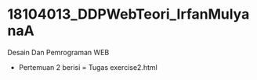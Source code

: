 # 18104013_DDPWebTeori_IrfanMulyanaA
Desain Dan Pemrograman WEB

+ Pertemuan 2 berisi = Tugas exercise2.html
